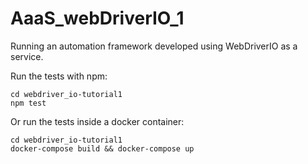 # AaaS_webDriverIO_1
Running an automation framework developed using WebDriverIO as a service.

Run the tests with npm:

```
cd webdriver_io-tutorial1
npm test
```
Or run the tests inside a docker container:

```
cd webdriver_io-tutorial1
docker-compose build && docker-compose up
```

